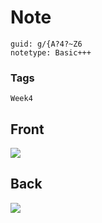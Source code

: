 # Note
```
guid: g/{A?4?~Z6
notetype: Basic+++
```

### Tags
```
Week4
```

## Front
<img src="paste-f235b6ec1f71fd7173d34875edec5e2c92b7a281.jpg">

## Back
<img src="paste-e3d61c0cb9e133fde87ff42b7d11419379c6b81c.jpg">
